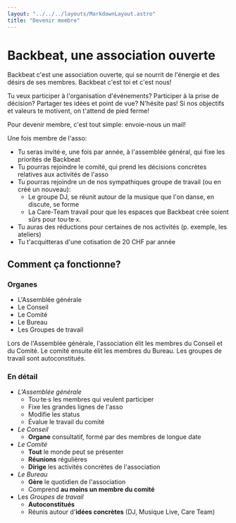 ```yaml
---
layout: "../../../layouts/MarkdownLayout.astro"
title: "Devenir membre"
---
```


# Backbeat, une association ouverte

Backbeat c'est une association ouverte, qui se nourrit de l'énergie et des désirs de ses membres. Backbeat c'est toi et c'est nous!

Tu veux participer à l'organisation d'événements? Participer à la prise de décision? Partager tes idées et point de vue? N'hésite pas! Si nos objectifs et valeurs te motivent, on t'attend de pied ferme!

Pour devenir membre, c'est tout simple: envoie-nous un mail!

Une fois membre de l'asso:

- Tu seras invité·e, une fois par année, à l'assemblée général, qui fixe les priorités de Backbeat
- Tu pourras rejoindre le comité, qui prend les décisions concrètes relatives aux activités de l'asso
- Tu pourras rejoindre un de nos sympathiques groupe de travail (ou en créé un nouveau):
  - Le groupe DJ, se réunit autour de la musique que l'on danse, en discute, se forme
  - La Care-Team travail pour que les espaces que Backbeat crée soient sûrs pour tou·te·x.
- Tu auras des réductions pour certaines de nos activités (p. exemple, les ateliers)
- Tu t'acquitteras d'une cotisation de 20 CHF par année

## Comment ça fonctionne?

### Organes

- L'Assemblée générale
- Le Conseil
- Le Comité
- Le Bureau
- Les Groupes de travail

Lors de l'Assemblée générale, l'association élit les membres du Conseil et du Comité. Le comité ensuite élit les membres du Bureau. Les groupes de travail sont autoconstitués.

### En détail

- _L'Assemblée générale_
  - Tou·te·s les membres qui veulent participer
  - Fixe les grandes lignes de l'asso
  - Modifie les status
  - Évalue le travail du comité
- _Le Conseil_
  - **Organe** consultatif, formé par des membres de longue date
- _Le Comité_
  - **Tout** le monde peut se présenter
  - **Réunions** régulières
  - **Dirige** les activités concrètes de l'association
- _Le Bureau_
  - **Gère** le quotidien de l'association
  - Comprend **au moins un membre du comité**
- Les _Groupes de travail_
  - **Autoconstitués**
  - Réunis autour d'**idées concrètes** (DJ, Musique Live, Care Team)
